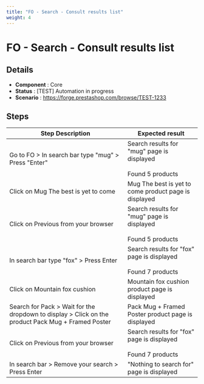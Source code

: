 ```yaml
---
title: "FO - Search - Consult results list"
weight: 4
---
```


# FO - Search - Consult results list
## Details
* **Component** : Core
* **Status** : [TEST] Automation in progress
* **Scenario** : https://forge.prestashop.com/browse/TEST-1233

## Steps
| Step Description | Expected result |
| ----- | ----- |
| Go to FO > In search bar type "mug" > Press "Enter" | Search results for "mug" page is displayed<br><br>Found 5 products |
| Click on Mug The best is yet to come | Mug The best is yet to come product page is displayed |
| Click on Previous from your browser | Search results for "mug" page is displayed<br><br>Found 5 products |
| In search bar type "fox" > Press Enter | Search results for "fox" page is displayed<br><br>Found 7 products |
| Click on Mountain fox cushion | Mountain fox cushion product page is displayed |
| Search for Pack > Wait for the dropdown to display > Click on the product Pack Mug + Framed Poster | Pack Mug + Framed Poster product page is displayed |
| Click on Previous from your browser | Search results for "fox" page is displayed<br><br>Found 7 products |
| In search bar > Remove your search > Press Enter | "Nothing to search for" page is displayed |
